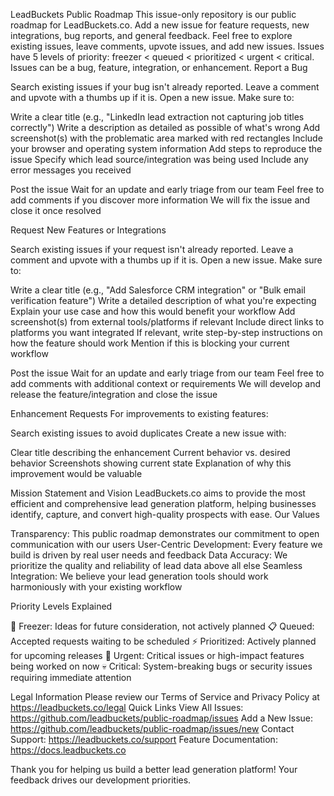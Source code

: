 LeadBuckets Public Roadmap
This issue-only repository is our public roadmap for LeadBuckets.co.
Add a new issue for feature requests, new integrations, bug reports, and general feedback.
Feel free to explore existing issues, leave comments, upvote issues, and add new issues. Issues have 5 levels of priority: freezer < queued < prioritized < urgent < critical. Issues can be a bug, feature, integration, or enhancement.
Report a Bug

Search existing issues if your bug isn't already reported. Leave a comment and upvote with a thumbs up if it is.
Open a new issue. Make sure to:

Write a clear title (e.g., "LinkedIn lead extraction not capturing job titles correctly")
Write a description as detailed as possible of what's wrong
Add screenshot(s) with the problematic area marked with red rectangles
Include your browser and operating system information
Add steps to reproduce the issue
Specify which lead source/integration was being used
Include any error messages you received


Post the issue
Wait for an update and early triage from our team
Feel free to add comments if you discover more information
We will fix the issue and close it once resolved

Request New Features or Integrations

Search existing issues if your request isn't already reported. Leave a comment and upvote with a thumbs up if it is.
Open a new issue. Make sure to:

Write a clear title (e.g., "Add Salesforce CRM integration" or "Bulk email verification feature")
Write a detailed description of what you're expecting
Explain your use case and how this would benefit your workflow
Add screenshot(s) from external tools/platforms if relevant
Include direct links to platforms you want integrated
If relevant, write step-by-step instructions on how the feature should work
Mention if this is blocking your current workflow


Post the issue
Wait for an update and early triage from our team
Feel free to add comments with additional context or requirements
We will develop and release the feature/integration and close the issue

Enhancement Requests
For improvements to existing features:

Search existing issues to avoid duplicates
Create a new issue with:

Clear title describing the enhancement
Current behavior vs. desired behavior
Screenshots showing current state
Explanation of why this improvement would be valuable



Mission Statement and Vision
LeadBuckets.co aims to provide the most efficient and comprehensive lead generation platform, helping businesses identify, capture, and convert high-quality prospects with ease.
Our Values

Transparency: This public roadmap demonstrates our commitment to open communication with our users
User-Centric Development: Every feature we build is driven by real user needs and feedback
Data Accuracy: We prioritize the quality and reliability of lead data above all else
Seamless Integration: We believe your lead generation tools should work harmoniously with your existing workflow

Priority Levels Explained

🧊 Freezer: Ideas for future consideration, not actively planned
📋 Queued: Accepted requests waiting to be scheduled
⚡ Prioritized: Actively planned for upcoming releases
🚨 Urgent: Critical issues or high-impact features being worked on now
💀 Critical: System-breaking bugs or security issues requiring immediate attention

Legal Information
Please review our Terms of Service and Privacy Policy at https://leadbuckets.co/legal
Quick Links
View All Issues: https://github.com/leadbuckets/public-roadmap/issues
Add a New Issue: https://github.com/leadbuckets/public-roadmap/issues/new
Contact Support: https://leadbuckets.co/support
Feature Documentation: https://docs.leadbuckets.co

Thank you for helping us build a better lead generation platform! Your feedback drives our development priorities.
